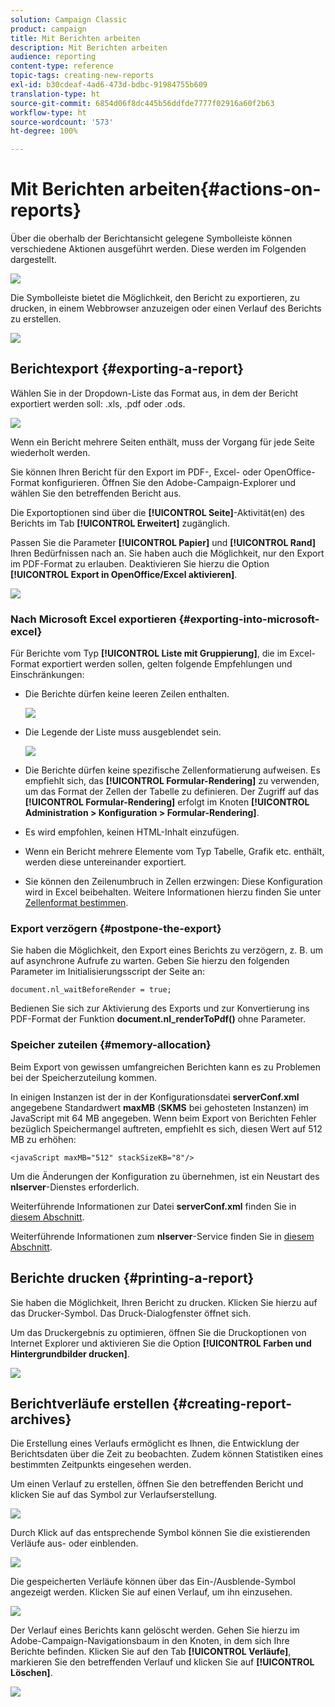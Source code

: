 ```yaml
---
solution: Campaign Classic
product: campaign
title: Mit Berichten arbeiten
description: Mit Berichten arbeiten
audience: reporting
content-type: reference
topic-tags: creating-new-reports
exl-id: b30cdeaf-4ad6-473d-bdbc-91984755b609
translation-type: ht
source-git-commit: 6854d06f8dc445b56ddfde7777f02916a60f2b63
workflow-type: ht
source-wordcount: '573'
ht-degree: 100%

---
```


# Mit Berichten arbeiten{#actions-on-reports}

Über die oberhalb der Berichtansicht gelegene Symbolleiste können verschiedene Aktionen ausgeführt werden. Diese werden im Folgenden dargestellt.

![](assets/s_ncs_advuser_report_wizard_2.png)

Die Symbolleiste bietet die Möglichkeit, den Bericht zu exportieren, zu drucken, in einem Webbrowser anzuzeigen oder einen Verlauf des Berichts zu erstellen.

![](assets/s_ncs_advuser_report_wizard_04.png)

## Berichtexport {#exporting-a-report}

Wählen Sie in der Dropdown-Liste das Format aus, in dem der Bericht exportiert werden soll: .xls, .pdf oder .ods.

![](assets/s_ncs_advuser_report_wizard_06.png)

Wenn ein Bericht mehrere Seiten enthält, muss der Vorgang für jede Seite wiederholt werden.

Sie können Ihren Bericht für den Export im PDF-, Excel- oder OpenOffice-Format konfigurieren. Öffnen Sie den Adobe-Campaign-Explorer und wählen Sie den betreffenden Bericht aus.

Die Exportoptionen sind über die **[!UICONTROL Seite]**-Aktivität(en) des Berichts im Tab **[!UICONTROL Erweitert]** zugänglich.

Passen Sie die Parameter **[!UICONTROL Papier]** und **[!UICONTROL Rand]** Ihren Bedürfnissen nach an. Sie haben auch die Möglichkeit, nur den Export im PDF-Format zu erlauben. Deaktivieren Sie hierzu die Option **[!UICONTROL Export in OpenOffice/Excel aktivieren]**.

![](assets/s_ncs_advuser_report_wizard_021.png)

### Nach Microsoft Excel exportieren {#exporting-into-microsoft-excel}

Für Berichte vom Typ **[!UICONTROL Liste mit Gruppierung]**, die im Excel-Format exportiert werden sollen, gelten folgende Empfehlungen und Einschränkungen:

* Die Berichte dürfen keine leeren Zeilen enthalten.

   ![](assets/export_limitations_remove_empty_line.png)

* Die Legende der Liste muss ausgeblendet sein.

   ![](assets/export_limitations_hide_label.png)

* Die Berichte dürfen keine spezifische Zellenformatierung aufweisen. Es empfiehlt sich, das **[!UICONTROL Formular-Rendering]** zu verwenden, um das Format der Zellen der Tabelle zu definieren. Der Zugriff auf das **[!UICONTROL Formular-Rendering]** erfolgt im Knoten **[!UICONTROL Administration > Konfiguration > Formular-Rendering]**.
* Es wird empfohlen, keinen HTML-Inhalt einzufügen.
* Wenn ein Bericht mehrere Elemente vom Typ Tabelle, Grafik etc. enthält, werden diese untereinander exportiert.
* Sie können den Zeilenumbruch in Zellen erzwingen: Diese Konfiguration wird in Excel beibehalten. Weitere Informationen hierzu finden Sie unter [Zellenformat bestimmen](../../reporting/using/creating-a-table.md#defining-cell-format).

### Export verzögern {#postpone-the-export}

Sie haben die Möglichkeit, den Export eines Berichts zu verzögern, z. B. um auf asynchrone Aufrufe zu warten. Geben Sie hierzu den folgenden Parameter im Initialisierungsscript der Seite an:

```
document.nl_waitBeforeRender = true;
```

Bedienen Sie sich zur Aktivierung des Exports und zur Konvertierung ins PDF-Format der Funktion **document.nl_renderToPdf()** ohne Parameter.

### Speicher zuteilen {#memory-allocation}

Beim Export von gewissen umfangreichen Berichten kann es zu Problemen bei der Speicherzuteilung kommen.

In einigen Instanzen ist der in der Konfigurationsdatei **serverConf.xml** angegebene Standardwert **maxMB** (**SKMS** bei gehosteten Instanzen) im JavaScript mit 64 MB angegeben. Wenn beim Export von Berichten Fehler bezüglich Speichermangel auftreten, empfiehlt es sich, diesen Wert auf 512 MB zu erhöhen:

```
<javaScript maxMB="512" stackSizeKB="8"/>
```

Um die Änderungen der Konfiguration zu übernehmen, ist ein Neustart des **nlserver**-Dienstes erforderlich.

Weiterführende Informationen zur Datei **serverConf.xml** finden Sie in [diesem Abschnitt](../../production/using/configuration-principle.md).

Weiterführende Informationen zum **nlserver**-Service finden Sie in [diesem Abschnitt](../../production/using/administration.md).

## Berichte drucken {#printing-a-report}

Sie haben die Möglichkeit, Ihren Bericht zu drucken. Klicken Sie hierzu auf das Drucker-Symbol. Das Druck-Dialogfenster öffnet sich.

Um das Druckergebnis zu optimieren, öffnen Sie die Druckoptionen von Internet Explorer und aktivieren Sie die Option **[!UICONTROL Farben und Hintergrundbilder drucken]**.

![](assets/s_ncs_advuser_report_print_options.png)

## Berichtverläufe erstellen {#creating-report-archives}

Die Erstellung eines Verlaufs ermöglicht es Ihnen, die Entwicklung der Berichtsdaten über die Zeit zu beobachten. Zudem können Statistiken eines bestimmten Zeitpunkts eingesehen werden.

Um einen Verlauf zu erstellen, öffnen Sie den betreffenden Bericht und klicken Sie auf das Symbol zur Verlaufserstellung.

![](assets/s_ncs_advuser_report_wizard_07.png)

Durch Klick auf das entsprechende Symbol können Sie die existierenden Verläufe aus- oder einblenden.

![](assets/s_ncs_advuser_report_history_06.png)

Die gespeicherten Verläufe können über das Ein-/Ausblende-Symbol angezeigt werden. Klicken Sie auf einen Verlauf, um ihn einzusehen.

![](assets/s_ncs_advuser_report_history_04.png)

Der Verlauf eines Berichts kann gelöscht werden. Gehen Sie hierzu im Adobe-Campaign-Navigationsbaum in den Knoten, in dem sich Ihre Berichte befinden. Klicken Sie auf den Tab **[!UICONTROL Verläufe]**, markieren Sie den betreffenden Verlauf und klicken Sie auf **[!UICONTROL Löschen]**.

![](assets/s_ncs_advuser_report_history_01.png)
